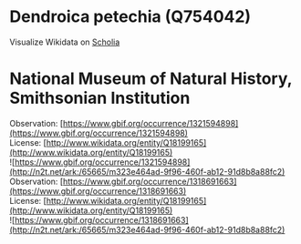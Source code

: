 
Dendroica petechia (Q754042)
============================
  
Visualize Wikidata on [Scholia](https://scholia.toolforge.org/taxon/Q754042)
# National Museum of Natural History, Smithsonian Institution
  
Observation: [https://www.gbif.org/occurrence/1321594898](https://www.gbif.org/occurrence/1321594898)  
License: [http://www.wikidata.org/entity/Q18199165](http://www.wikidata.org/entity/Q18199165)  
![https://www.gbif.org/occurrence/1321594898](http://n2t.net/ark:/65665/m323e464ad-9f96-460f-ab12-91d8b8a88fc2)  
Observation: [https://www.gbif.org/occurrence/1318691663](https://www.gbif.org/occurrence/1318691663)  
License: [http://www.wikidata.org/entity/Q18199165](http://www.wikidata.org/entity/Q18199165)  
![https://www.gbif.org/occurrence/1318691663](http://n2t.net/ark:/65665/m323e464ad-9f96-460f-ab12-91d8b8a88fc2)